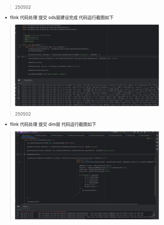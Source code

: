 > 250502 

* flink 代码处理 提交 ods层建设完成 代码运行截图如下 

> ![img.png](../docs/imgs/img1.png)

> 250502

* flink 代码处理 提交 dim层 代码运行截图如下

> ![img.png](../docs/imgs/img2.png)